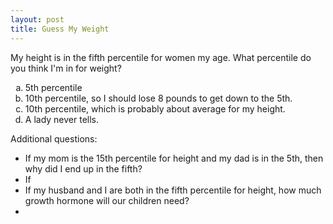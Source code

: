 ```yaml
---
layout: post
title: Guess My Weight
---
```


My height is in the fifth percentile for women my age.  What percentile do you think I'm in for weight?  

<ol type="a">
  <li>5th percentile</li>
  <li>10th percentile, so I should lose 8 pounds to get down to the 5th.</li>
  <li>10th percentile, which is probably about average for my height.</li>
  <li>A lady never tells.</li>
</ol>


Additional questions:

* If my mom is the 15th percentile for height and my dad is in the 5th, then why did I end up in the fifth?
* If 
* If my husband and I are both in the fifth percentile for height, how much growth hormone will our children need?
* 


